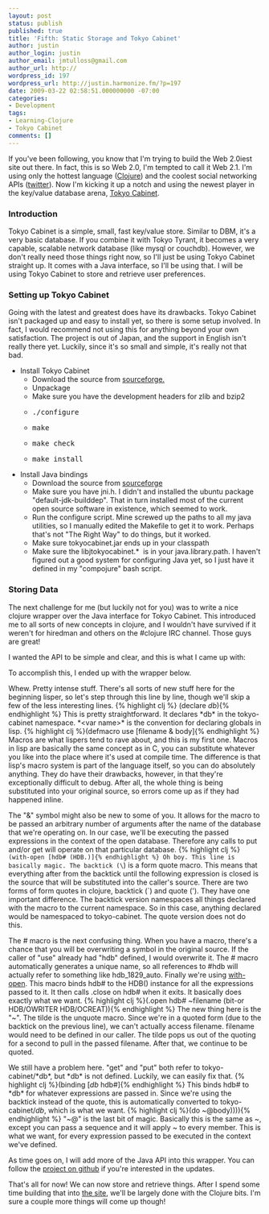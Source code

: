 ```yaml
---
layout: post
status: publish
published: true
title: 'Fifth: Static Storage and Tokyo Cabinet'
author: justin
author_login: justin
author_email: jmtulloss@gmail.com
author_url: http://
wordpress_id: 197
wordpress_url: http://justin.harmonize.fm/?p=197
date: 2009-03-22 02:58:51.000000000 -07:00
categories:
- Development
tags:
- Learning-Clojure
- Tokyo Cabinet
comments: []
---
```

If you've been following, you know that I'm trying to build the Web 2.0iest site out there. In fact, this is so Web 2.0, I'm tempted to call it Web 2.1. I'm using only the hottest language (<a href="http://clojure.org/">Clojure</a>) and the coolest social networking APIs (<a href="http://apiwiki.twitter.com/">twitter</a>). Now I'm kicking it up a notch and using the newest player in the key/value database arena, <a href="http://tokyocabinet.sourceforge.net/spex-en.html">Tokyo Cabinet</a>.
<h3>Introduction</h3>
Tokyo Cabinet is a simple, small, fast key/value store. Similar to DBM, it's a very basic database. If you combine it with Tokyo Tyrant, it becomes a very capable, scalable network database (like mysql or couchdb). However, we don't really need those things right now, so I'll just be using Tokyo Cabinet straight up. It comes with a Java interface, so I'll be using that. I will be using Tokyo Cabinet to store and retrieve user preferences.
<h3>Setting up Tokyo Cabinet</h3>
Going with the latest and greatest does have its drawbacks. Tokyo Cabinet isn't packaged up and easy to install yet, so there is some setup involved. In fact, I would recommend not using this for anything beyond your own satisfaction. The project is out of Japan, and the support in English isn't really there yet. Luckily, since it's so small and simple, it's really not that bad.
<ul>
	<li>Install Tokyo Cabinet
<ul>
	<li>Download the source from <a href="http://sourceforge.net/project/showfiles.php?group_id=200242&amp;package_id=237686">sourceforge.</a></li>
	<li>Unpackage</li>
	<li>Make sure you have the development headers for zlib and bzip2</li>
	<li>
<pre>./configure</pre>
</li>
	<li>
<pre>make</pre>
</li>
	<li>
<pre>make check</pre>
</li>
	<li>
<pre>make install</pre>
</li>
</ul>
</li>
	<li>Install Java bindings
<ul>
	<li>Download the source from <a href="http://sourceforge.net/project/showfiles.php?group_id=200242&amp;package_id=252773">sourceforge</a></li>
	<li>Make sure you have jni.h. I didn't and installed the ubuntu package "default-jdk-builddep". That in turn installed most of the current open source software in existence, which seemed to work.</li>
	<li>Run the configure script. Mine screwed up the paths to all my java utilities, so I manually edited the Makefile to get it to work. Perhaps that's not "The Right Way" to do things, but it worked.</li>
	<li>Make sure tokyocabinet.jar ends up in your classpath</li>
	<li>Make sure the libjtokyocabinet.*  is in your java.library.path. I haven't figured out a good system for configuring Java yet, so I just have it defined in my "compojure" bash script.</li>
</ul>
</li>
</ul>
<h3>Storing Data</h3>
The next challenge for me (but luckily not for you) was to write a nice clojure wrapper over the Java interface for Tokyo Cabinet. This introduced me to all sorts of new concepts in clojure, and I wouldn't have survived if it weren't for hiredman and others on the #clojure IRC channel. Those guys are great!

I wanted the API to be simple and clear, and this is what I came up with:

<script src="http://gist.github.com/83114.js"></script> 

To accomplish this, I ended up with the wrapper below.  

<script src="http://gist.github.com/83113.js"></script>

Whew. Pretty intense stuff. There's all sorts of new stuff here for the beginning lisper, so let's step through this line by line, though we'll skip a few of the less interesting lines.
{% highlight clj %} (declare *db*){% endhighlight %}
This is pretty straightforward. It declares \*db\* in the tokyo-cabinet namespace. \*&lt;var name&gt;\* is the convention for declaring globals in lisp.
{% highlight clj %}(defmacro use [filename & body]{% endhighlight %}
Macros are what lispers tend to rave about, and this is my first one. Macros in lisp are basically the same concept as in C, you can substitute whatever you like into the place where it's used at compile time. The difference is that lisp's macro system is part of the language itself, so you can do absolutely anything. They do have their drawbacks, however, in that they're exceptionally difficult to debug. After all, the whole thing is being substituted into your original source, so errors come up as if they had happened inline.

The "&amp;" symbol might also be new to some of you. It allows for the macro to be passed an arbitrary number of arguments after the name of the database that we're operating on. In our case, we'll be executing the passed expressions in the context of the open database. Therefore any calls to put and/or get will operate on that particular database.
{% highlight clj %}`(with-open [hdb# (HDB.)]{% endhighlight %}
Oh boy. This line is basically magic. The backtick (\`) is a form quote macro. This means that everything after from the backtick until the following expression is closed is the source that will be substituted into the caller's source. There are two forms of form quotes in clojure, backtick (\`) and quote ('). They have one important difference. The backtick version namespaces all things declared with the macro to the current namespace. So in this case, anything declared would be namespaced to tokyo-cabinet. The quote version does not do this.

The # macro is the next confusing thing. When you have a macro, there's a chance that you will be overwriting a symbol in the original source. If the caller of "use" already had "hdb" defined, I would overwrite it. The # macro automatically generates a unique name, so all references to #hdb will actually refer to something like hdb\_1829\_auto. Finally we're using <a href="http://clojure.org/api#with-open">with-open</a>. This macro binds hdb# to the HDB() instance for all the expressions passed to it. It then calls .close on hdb# when it exits. It basically does exactly what we want.
{% highlight clj %}(.open hdb# ~filename (bit-or HDB/OWRITER HDB/OCREAT)){% endhighlight %}
The new thing here is the "~". The tilde is the unquote macro. Since we're in a quoted form (due to the backtick on the previous line), we can't actually access filename. filename would need to be defined in our caller. The tilde pops us out of the quoting for a second to pull in the passed filename. After that, we continue to be quoted.

We still have a problem here. "get" and "put" both refer to tokyo-cabinet/\*db\*, but \*db\* is not defined. Luckily, we can easily fix that.
{% highlight clj %}(binding [*db* hdb#]{% endhighlight %}
This binds hdb# to \*db\* for whatever expressions are passed in. Since we're using the backtick instead of the quote, this is automatically converted to tokyo-cabinet/*db*, which is what we want.
{% highlight clj %}(do ~@body)))){% endhighlight %}
"~@" is the last bit of magic. Basically this is the same as ~, except you can pass a sequence and it will apply ~ to every member. This is what we want, for every expression passed to be executed in the context we've defined.

As time goes on, I will add more of the Java API into this wrapper. You can follow the <a href="http://github.com/jmtulloss/tokyo-cabinet-clj/tree/master">project on github</a> if you're interested in the updates.

That's all for now! We can now store and retrieve things. After I spend some time building that into <a href="http://github.com/jmtulloss/flockr/tree/master">the site</a>, we'll be largely done with the Clojure bits. I'm sure a couple more things will come up though!

